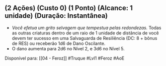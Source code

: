 ## (2 Ações) (Custo 0) (1 Ponto) (Alcance: 1 unidade) (Duração: Instantânea)

  - *Você efetua um grito selvagem que tempestua pelas redondezas.* Todas as outras criaturas dentro de um raio de 1 unidade de distância de você devem ter sucesso em uma Salvaguarda de Resiliência (DC: 8 + bônus de RES) ou receberão 1d6 de Dano Oscilante.
  - O dano aumenta para 2d6 no Nível 2, e 3d6 no Nível 5.

Disponível para: [[04 - Feroz]]
#Truque #Lvl1 #Feroz #AoE 